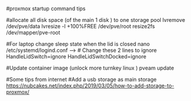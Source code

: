 #proxmox startup command tips 

#allocate all disk space (of the main 1 disk ) to one storage pool
	lvremove /dev/pve/data
	lvresize -l +100%FREE /dev/pve/root
	resize2fs /dev/mapper/pve-root

#For laptop change sleep state when the lid is closed 
	nano /etc/systemd/logind.conf
		--> # Change these 2 lines to ignore 
		HandleLidSwitch=ignore
		HandleLidSwitchDocked=ignore

#Update container image (unlock more turnkey linux )
pveam update

#Some tips from internet 
#Add a usb storage as main storage
	https://nubcakes.net/index.php/2019/03/05/how-to-add-storage-to-proxmox/
